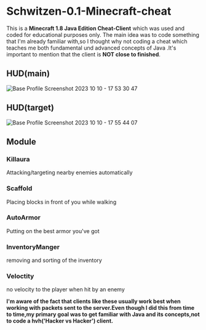 
# Schwitzen-0.1-Minecraft-cheat

This is a <strong>Minecraft 1.8 Java Edition Cheat-Client</strong> which was used and coded for educational purposes only. The main idea was to code something that I'm already familiar with,so I thought why not coding a cheat which teaches me both fundamental und advanced concepts of Java .It's important to mention that the client is <strong>NOT close to finished</strong>.


## HUD(main)

![Base Profile Screenshot 2023 10 10 - 17 53 30 47](https://github.com/BenAmSchwitzen/Schwitzen-0.1-Minecraft-cheat/assets/135648700/41880ec9-f93f-44f7-95a7-c0e887bd81ee)


## HUD(target)

![Base Profile Screenshot 2023 10 10 - 17 55 44 07](https://github.com/BenAmSchwitzen/Schwitzen-0.1-Minecraft-cheat/assets/135648700/10af70c5-8776-429c-a8b7-6e347de4edaa)


## Module

### Killaura 
Attacking/targeting nearby enemies automatically
### Scaffold 
Placing blocks in front of you while walking
### AutoArmor 
Putting on the best armor you've got
### InventoryManger 
removing and sorting of the inventory
### Veloctity 
no velocity to the player when hit by an enemy



<strong>I'm aware of the fact that clients like these usually work best when working with packets sent to the server.Even though I did this from time to time,my primary goal was to get familiar with Java and its concepts,not to code a hvh('Hacker vs Hacker') client.</strong>

